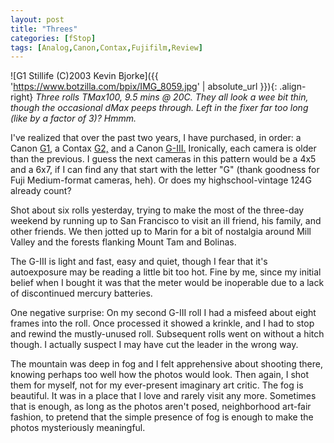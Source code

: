 ```yaml
---
layout: post
title: "Threes"
categories: [fStop]
tags: [Analog,Canon,Contax,Fujifilm,Review]
---
```



![G1 Stillife (C)2003 Kevin Bjorke]({{ 'https://www.botzilla.com/bpix/IMG_8059.jpg' | absolute_url }}){: .align-right}
<i>Three rolls TMax100, 9.5 mins @ 20C. They all look a wee bit thin, though the occasional dMax peeps through. Left in the fixer far too long (like by a factor of 3)? Hmmm.</i>

I've realized that over the past two years, I have purchased, in order: a Canon <a href="/photo/G1links.html">G1,</a> a Contax <a href="http://www.contaxg.com">G2,</a> and a Canon <a href="http://web.canon.jp/Camera-muse/camera/1955-1969/data/1969_nql17.html">G-III.</a> Ironically, each camera is older than the previous. I guess the next cameras in this pattern would be a 4x5 and a 6x7, if I can find any that start with the letter "G" (thank goodness for Fuji Medium-format cameras, heh). Or does my highschool-vintage 124G already count?

Shot about six rolls yesterday, trying to make the most of the three-day weekend by running up to San Francisco to visit an ill friend, his family, and other friends. We then jotted up to Marin for a bit of nostalgia around Mill Valley and the forests flanking Mount Tam and Bolinas.

The G-III is light and fast, easy and quiet, though I fear that it's autoexposure may be reading a little bit too hot. Fine by me, since my initial belief when I bought it was that the meter would be inoperable due to a lack of discontinued mercury batteries.

One negative surprise: On my second G-III roll I had a misfeed about eight frames into the roll. Once processed it showed a krinkle, and I had to stop and rewind the mustly-unused roll. Subsequent rolls went on without a hitch though. I actually suspect I may have cut the leader in the wrong way.

The mountain was deep in fog and I felt apprehensive about shooting there, knowing perhaps too well how the photos would look. Then again, I shot them for myself, not for my ever-present imaginary art critic. The fog is beautiful. It was in a place that I love and rarely visit any more. Sometimes that is enough, as long as the photos aren't posed, neighborhood art-fair fashion, to pretend that the simple presence of fog is enough to make the photos mysteriously meaningful.
